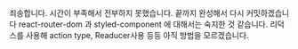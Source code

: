 죄송합니다. 시간이 부족해서 전부하지 못했습니다. 끝까지 완성해서 다시 커밋하겠습니다
react-router-dom 과 styled-component 에 대해서는 숙지한 것 같습니다. 리덕스를 사용해 action type, Readucer사용 등등 아직 방법을 모르겠습니다.
